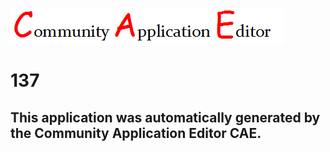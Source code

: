 ![CAE](https://github.com/GHProjectsTest/CAE-Deployment-Temp/blob/master/img/logo.png)  

137
===================


This application was automatically generated by the Community Application Editor CAE.  
---------------
